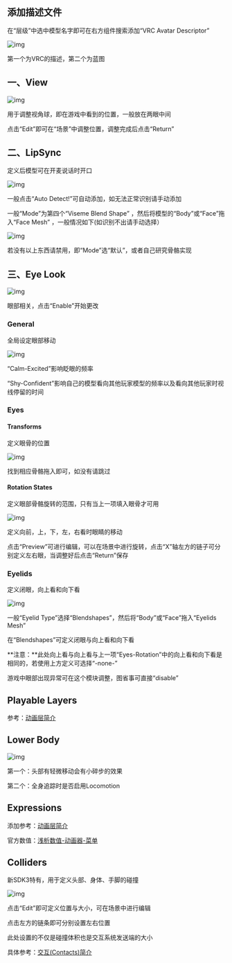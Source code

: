 ## 添加描述文件

在“层级”中选中模型名字即可在右方组件搜索添加“VRC Avatar Descriptor”

![img](https://cdn.jsdelivr.net/gh/yexca/image_hosting@master/20220322/image.48d8ypvvpq00.webp)

第一个为VRC的描述，第二个为蓝图

## 一、View

![img](https://cdn.jsdelivr.net/gh/yexca/image_hosting@master/20220322/image.3i0xx2om69e0.webp)

用于调整视角球，即在游戏中看到的位置，一般放在两眼中间

点击“Edit”即可在“场景”中调整位置，调整完成后点击“Return”

## 二、LipSync

定义后模型可在开麦说话时开口

![img](https://cdn.jsdelivr.net/gh/yexca/image_hosting@master/20220322/image.40e4lutgnbi0.webp)

一般点击“Auto Detect!”可自动添加，如无法正常识别请手动添加

一般“Mode”为第四个“Viseme Blend Shape” ，然后将模型的“Body”或“Face”拖入“Face Mesh” ，一般情况如下(如识别不出请手动选择）

![img](https://cdn.jsdelivr.net/gh/yexca/image_hosting@master/20220322/image.5mxy376p4sk0.webp)

若没有以上东西请禁用，即“Mode”选“默认”，或者自己研究骨骼实现

## 三、Eye Look

![img](https://cdn.jsdelivr.net/gh/yexca/image_hosting@master/20220322/image.12j6dlfdgibk.webp)

眼部相关，点击“Enable”开始更改

### General

全局设定眼部移动

![img](https://cdn.jsdelivr.net/gh/yexca/image_hosting@master/20220322/image.2nr8oejxht60.webp)

“Calm-Excited”影响眨眼的频率

“Shy-Confident”影响自己的模型看向其他玩家模型的频率以及看向其他玩家时视线停留的时间

### Eyes

#### Transforms

定义眼骨的位置

![img](https://cdn.jsdelivr.net/gh/yexca/image_hosting@master/20220322/image.3fvueycbkhw0.webp)

找到相应骨骼拖入即可，如没有请跳过

#### Rotation States

定义眼部骨骼旋转的范围，只有当上一项填入眼骨才可用

![img](https://cdn.jsdelivr.net/gh/yexca/image_hosting@master/20220322/image.5lbk2uslvks0.webp)

定义向前，上，下，左，右看时眼睛的移动

点击“Preview”可进行编辑，可以在场景中进行旋转，点击“X”轴左方的链子可分别定义左右眼，当调整好后点击“Return”保存

### Eyelids

定义闭眼，向上看和向下看

![img](https://cdn.jsdelivr.net/gh/yexca/image_hosting@master/20220322/image.2ljvn9o52940.webp)

一般“Eyelid Type”选择“Blendshapes”，然后将“Body”或“Face”拖入“Eyelids Mesh”

在“Blendshapes”可定义闭眼与向上看和向下看

**注意：**此处向上看与向上看与上一项“Eyes-Rotation”中的向上看和向下看是相同的，若使用上方定义可选择“-none-”

游戏中眼部出现异常可在这个模块调整，图省事可直接“disable”

## Playable Layers

参考：[动画层简介](/VRChat/editing/Playable_Layers.md)

## Lower Body

![img](https://cdn.jsdelivr.net/gh/yexca/image_hosting@master/20220322/image.1mkbsgxttbuo.webp)

第一个：头部有轻微移动会有小碎步的效果

第二个：全身追踪时是否启用Locomotion

## Expressions

添加参考：[动画层简介](/VRChat/editing/Playable_Layers.md)

官方数值：[浅析数值-动画器-菜单](/VRChat/editing/summary.md)

## Colliders

新SDK3特有，用于定义头部、身体、手脚的碰撞

![img](https://cdn.jsdelivr.net/gh/yexca/image_hosting@master/20220322/image.775z0ziwkxc0.webp)

点击“Edit”即可定义位置与大小，可在场景中进行编辑

点击左方的链条即可分别设置左右位置

此处设置的不仅是碰撞体积也是交互系统发送端的大小

具体参考：[交互(Contacts)简介](/VRChat/dynamics/Contacts.md)